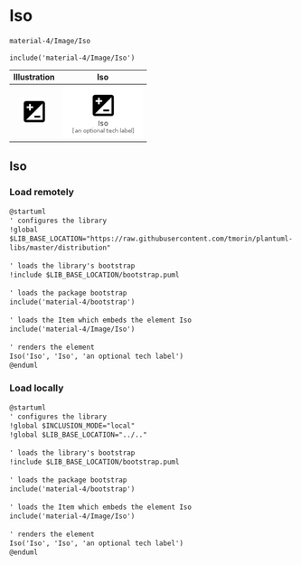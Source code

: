 # Iso


```text
material-4/Image/Iso
```

```text
include('material-4/Image/Iso')
```



| Illustration | Iso |
| :---: | :---: |
| ![illustration for Illustration](../../material-4/Image/Iso.png) | ![illustration for Iso](../../material-4/Image/Iso.Local.png) |




## Iso

### Load remotely
```plantuml
@startuml
' configures the library
!global $LIB_BASE_LOCATION="https://raw.githubusercontent.com/tmorin/plantuml-libs/master/distribution"

' loads the library's bootstrap
!include $LIB_BASE_LOCATION/bootstrap.puml

' loads the package bootstrap
include('material-4/bootstrap')

' loads the Item which embeds the element Iso
include('material-4/Image/Iso')

' renders the element
Iso('Iso', 'Iso', 'an optional tech label')
@enduml
```

### Load locally
```plantuml
@startuml
' configures the library
!global $INCLUSION_MODE="local"
!global $LIB_BASE_LOCATION="../.."

' loads the library's bootstrap
!include $LIB_BASE_LOCATION/bootstrap.puml

' loads the package bootstrap
include('material-4/bootstrap')

' loads the Item which embeds the element Iso
include('material-4/Image/Iso')

' renders the element
Iso('Iso', 'Iso', 'an optional tech label')
@enduml
```

